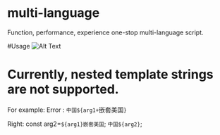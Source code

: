 # multi-language

Function, performance, experience one-stop multi-language script.

#Usage
![Alt Text](https://i.imgur.com/mg1FLCV.gif)

# Currently, nested template strings are not supported.

For example:
Error : `中国${arg1+`嵌套美国`}`

Right: const arg2=`${arg1}嵌套美国`; `中国${arg2}`;
